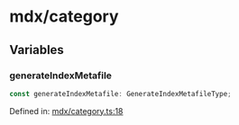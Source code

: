 # mdx/category

## Variables

### generateIndexMetafile

```ts
const generateIndexMetafile: GenerateIndexMetafileType;
```

Defined in: [mdx/category.ts:18](https://github.com/graphql-markdown/graphql-markdown/blob/main/packages/docusaurus/src/mdx/category.ts#L18)
